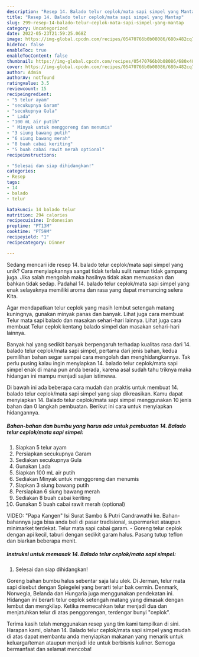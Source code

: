 ```yaml
---
description: "Resep 14. Balado telur ceplok/mata sapi simpel yang Mantap"
title: "Resep 14. Balado telur ceplok/mata sapi simpel yang Mantap"
slug: 299-resep-14-balado-telur-ceplok-mata-sapi-simpel-yang-mantap
category: Uncategorized
date: 2022-05-23T21:59:25.068Z
image: https://img-global.cpcdn.com/recipes/05470766b0b08086/680x482cq70/14-balado-telur-ceplokmata-sapi-simpel-foto-resep-utama.jpg
hideToc: false
enableToc: true
enableTocContent: false
thumbnail: https://img-global.cpcdn.com/recipes/05470766b0b08086/680x482cq70/14-balado-telur-ceplokmata-sapi-simpel-foto-resep-utama.jpg
cover: https://img-global.cpcdn.com/recipes/05470766b0b08086/680x482cq70/14-balado-telur-ceplokmata-sapi-simpel-foto-resep-utama.jpg
author: Admin
authorAv: notfound
ratingvalue: 3.5
reviewcount: 15
recipeingredient:
- "5 telur ayam"
- "secukupnya Garam"
- "secukupnya Gula"
- " Lada"
- "100 mL air putih"
- " Minyak untuk menggoreng dan menumis"
- "3 siung bawang putih"
- "6 siung bawang merah"
- "8 buah cabai keriting"
- "5 buah cabai rawit merah optional"
recipeinstructions:

- "Selesai dan siap dihidangkan!"
categories:
- Resep
tags:
- 14
- balado
- telur

katakunci: 14 balado telur 
nutrition: 294 calories
recipecuisine: Indonesian
preptime: "PT13M"
cooktime: "PT59M"
recipeyield: "1"
recipecategory: Dinner

---
```





Sedang mencari ide resep 14. balado telur ceplok/mata sapi simpel yang unik? Cara menyiapkannya sangat tidak terlalu sulit namun tidak gampang juga. Jika salah mengolah maka hasilnya tidak akan memuaskan dan bahkan tidak sedap. Padahal 14. balado telur ceplok/mata sapi simpel yang enak selayaknya memiliki aroma dan rasa yang dapat memancing selera Kita.





Agar mendapatkan telur ceplok yang masih lembut setengah matang kuningnya, gunakan minyak panas dan banyak. Lihat juga cara membuat Telur mata sapi balado dan masakan sehari-hari lainnya. Lihat juga cara membuat Telur ceplok kentang balado simpel dan masakan sehari-hari lainnya.

Banyak hal yang sedikit banyak berpengaruh terhadap kualitas rasa dari 14. balado telur ceplok/mata sapi simpel, pertama dari jenis bahan, kedua pemilihan bahan segar sampai cara mengolah dan menghidangkannya. Tak perlu pusing kalau ingin menyiapkan 14. balado telur ceplok/mata sapi simpel enak di mana pun anda berada, karena asal sudah tahu triknya maka hidangan ini mampu menjadi sajian istimewa.






Di bawah ini ada beberapa cara mudah dan praktis untuk membuat 14. balado telur ceplok/mata sapi simpel yang siap dikreasikan. Kamu dapat menyiapkan 14. Balado telur ceplok/mata sapi simpel menggunakan 10 jenis bahan dan 0 langkah pembuatan. Berikut ini cara untuk menyiapkan hidangannya.

<!--inarticleads1-->

##### Bahan-bahan dan bumbu yang harus ada untuk pembuatan 14. Balado telur ceplok/mata sapi simpel:

1. Siapkan 5 telur ayam
1. Persiapkan secukupnya Garam
1. Sediakan secukupnya Gula
1. Gunakan  Lada
1. Siapkan 100 mL air putih
1. Sediakan  Minyak untuk menggoreng dan menumis
1. Siapkan 3 siung bawang putih
1. Persiapkan 6 siung bawang merah
1. Sediakan 8 buah cabai keriting
1. Gunakan 5 buah cabai rawit merah (optional)


VIDEO: &#34;Papa Kangen&#34; Isi Surat Sambo &amp; Putri Candrawathi ke. Bahan-bahannya juga bisa anda beli di pasar tradisional, supermarket ataupun minimarket terdekat. Telur mata sapi cabai garam. - Goreng telur ceplok dengan api kecil, taburi dengan sedikit garam halus. Pasang tutup teflon dan biarkan beberapa menit. 

<!--inarticleads2-->

##### Instruksi untuk memasak 14. Balado telur ceplok/mata sapi simpel:


1. Selesai dan siap dihidangkan!

Goreng bahan bumbu halus sebentar saja lalu ulek. Di Jerman, telur mata sapi disebut dengan Spiegelei yang berarti telur bak cermin. Denmark, Norwegia, Belanda dan Hungaria juga menggunakan pendekatan ini. Hidangan ini berarti telur ceplok setengah matang yang dimasak dengan lembut dan mengkilap. Ketika memecahkan telur menjadi dua dan menjatuhkan telur di atas penggorengan, terdengar bunyi &#34;ceplok&#34;. 

Terima kasih telah menggunakan resep yang tim kami tampilkan di sini. Harapan kami, olahan 14. Balado telur ceplok/mata sapi simpel yang mudah di atas dapat membantu anda menyiapkan makanan yang menarik untuk keluarga/teman ataupun menjadi ide untuk berbisnis kuliner. Semoga bermanfaat dan selamat mencoba!
